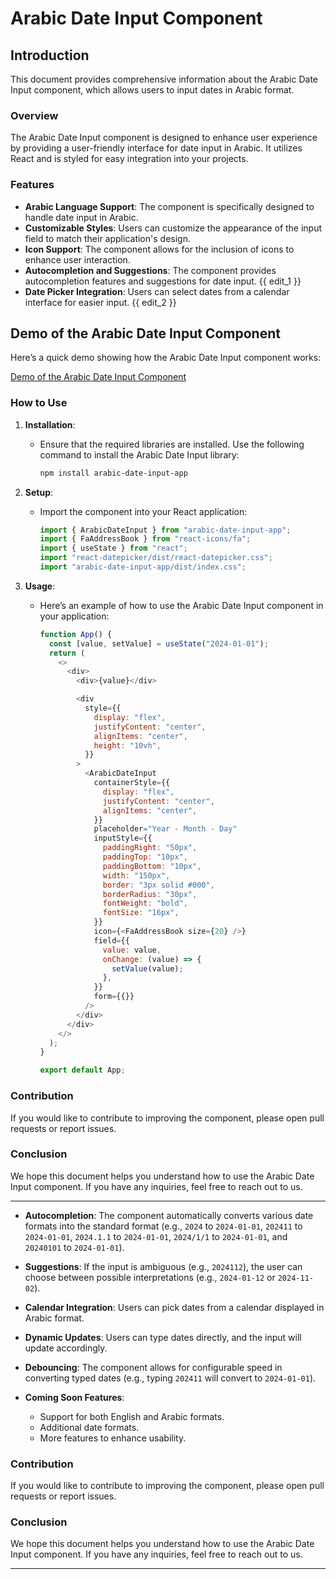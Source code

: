 # Arabic Date Input Component

## Introduction

This document provides comprehensive information about the Arabic Date Input component, which allows users to input dates in Arabic format.

### Overview

The Arabic Date Input component is designed to enhance user experience by providing a user-friendly interface for date input in Arabic. It utilizes React and is styled for easy integration into your projects.

### Features

- **Arabic Language Support**: The component is specifically designed to handle date input in Arabic.
- **Customizable Styles**: Users can customize the appearance of the input field to match their application's design.
- **Icon Support**: The component allows for the inclusion of icons to enhance user interaction.
- **Autocompletion and Suggestions**: The component provides autocompletion features and suggestions for date input.
  {{ edit_1 }}
- **Date Picker Integration**: Users can select dates from a calendar interface for easier input.
  {{ edit_2 }}

## Demo of the Arabic Date Input Component

Here’s a quick demo showing how the Arabic Date Input component works:

[Demo of the Arabic Date Input Component](https://youtu.be/f76cTmnRdUI)

### How to Use

1. **Installation**:

   - Ensure that the required libraries are installed. Use the following command to install the Arabic Date Input library:
     ```bash
     npm install arabic-date-input-app
     ```

2. **Setup**:

   - Import the component into your React application:

     ```javascript
     import { ArabicDateInput } from "arabic-date-input-app";
     import { FaAddressBook } from "react-icons/fa";
     import { useState } from "react";
     import "react-datepicker/dist/react-datepicker.css";
     import "arabic-date-input-app/dist/index.css";
     ```

3. **Usage**:

   - Here’s an example of how to use the Arabic Date Input component in your application:

     ```javascript
     function App() {
       const [value, setValue] = useState("2024-01-01");
       return (
         <>
           <div>
             <div>{value}</div>

             <div
               style={{
                 display: "flex",
                 justifyContent: "center",
                 alignItems: "center",
                 height: "10vh",
               }}
             >
               <ArabicDateInput
                 containerStyle={{
                   display: "flex",
                   justifyContent: "center",
                   alignItems: "center",
                 }}
                 placeholder="Year - Month - Day"
                 inputStyle={{
                   paddingRight: "50px",
                   paddingTop: "10px",
                   paddingBottom: "10px",
                   width: "150px",
                   border: "3px solid #000",
                   borderRadius: "30px",
                   fontWeight: "bold",
                   fontSize: "16px",
                 }}
                 icon={<FaAddressBook size={20} />}
                 field={{
                   value: value,
                   onChange: (value) => {
                     setValue(value);
                   },
                 }}
                 form={{}}
               />
             </div>
           </div>
         </>
       );
     }

     export default App;
     ```

### Contribution

If you would like to contribute to improving the component, please open pull requests or report issues.

### Conclusion

We hope this document helps you understand how to use the Arabic Date Input component. If you have any inquiries, feel free to reach out to us.

---

- **Autocompletion**: The component automatically converts various date formats into the standard format (e.g., `2024` to `2024-01-01`, `202411` to `2024-01-01`, `2024.1.1` to `2024-01-01`, `2024/1/1` to `2024-01-01`, and `20240101` to `2024-01-01`).
- **Suggestions**: If the input is ambiguous (e.g., `2024112`), the user can choose between possible interpretations (e.g., `2024-01-12` or `2024-11-02`).

- **Calendar Integration**: Users can pick dates from a calendar displayed in Arabic format.
- **Dynamic Updates**: Users can type dates directly, and the input will update accordingly.
- **Debouncing**: The component allows for configurable speed in converting typed dates (e.g., typing `202411` will convert to `2024-01-01`).
- **Coming Soon Features**:
  - Support for both English and Arabic formats.
  - Additional date formats.
  - More features to enhance usability.

### Contribution

If you would like to contribute to improving the component, please open pull requests or report issues.

### Conclusion

We hope this document helps you understand how to use the Arabic Date Input component. If you have any inquiries, feel free to reach out to us.

---
